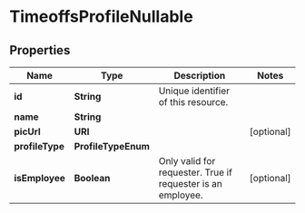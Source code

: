

# TimeoffsProfileNullable


## Properties

| Name | Type | Description | Notes |
|------------ | ------------- | ------------- | -------------|
|**id** | **String** | Unique identifier of this resource. |  |
|**name** | **String** |  |  |
|**picUrl** | **URI** |  |  [optional] |
|**profileType** | **ProfileTypeEnum** |  |  |
|**isEmployee** | **Boolean** | Only valid for requester. True if requester is an employee. |  [optional] |



